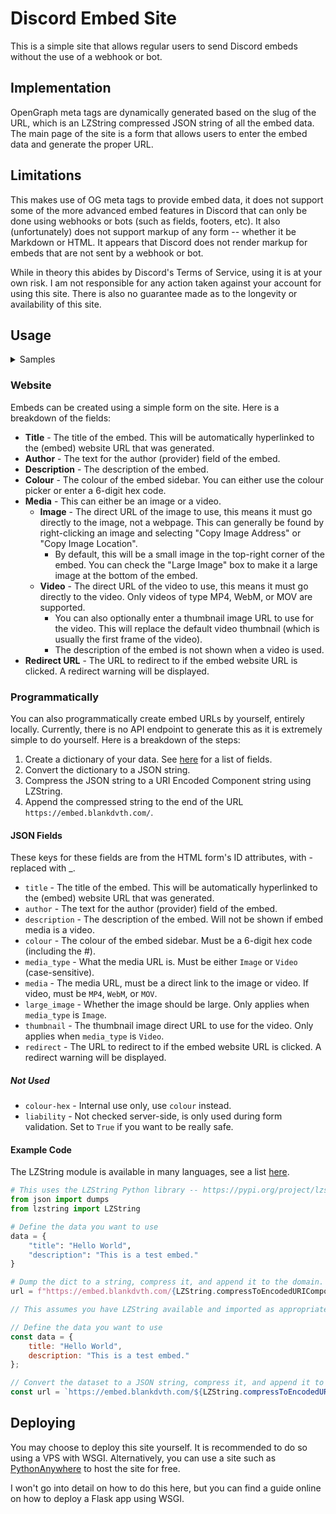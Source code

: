 # Discord Embed Site
This is a simple site that allows regular users to send Discord embeds without the use of a webhook or bot.

## Implementation
OpenGraph meta tags are dynamically generated based on the slug of the URL, which is an LZString compressed JSON
string of all the embed data. The main page of the site is a form that allows users to enter the embed data and
generate the proper URL.

## Limitations
This makes use of OG meta tags to provide embed data, it does not support some of the more advanced embed features
in Discord that can only be done using webhooks or bots (such as fields, footers, etc). It also (unfortunately) does
not support markup of any form -- whether it be Markdown or HTML. It appears that Discord does not render markup
for embeds that are not sent by a webhook or bot.

While in theory this abides by Discord's Terms of Service, using it is at your own risk. I am not responsible for
any action taken against your account for using this site. There is also no guarantee made as to the longevity or
availability of this site.

## Usage
<details>
<summary>Samples</summary>

![Sample Embed - Small Image](https://s3.blankdvth.com/8fa2a452-cc1f-4ff1-92b5-e1c9d725b70d.png)  
![Sample Embed - Large Image](https://s3.blankdvth.com/fa4123ef-e9c6-44db-8158-dd49900059ce.png)  
![Sample Embed - Video](https://s3.blankdvth.com/bed3827c-70ac-4d03-b46e-bcfe87e3e542.png)  
![Sample Embed - Video Thumbnail](https://s3.blankdvth.com/bff0b037-0050-47c7-bb15-cf12dd4493e5.png)

</details>

### Website
Embeds can be created using a simple form on the site. Here is a breakdown of the fields:

- **Title** - The title of the embed. This will be automatically hyperlinked to the (embed) website URL that was generated.
- **Author** - The text for the author (provider) field of the embed.
- **Description** - The description of the embed.
- **Colour** - The colour of the embed sidebar. You can either use the colour picker or enter a 6-digit hex code.
- **Media** - This can either be an image or a video.
  - **Image** - The direct URL of the image to use, this means it must go directly to the image, not a webpage. This can generally be found by right-clicking an image and selecting "Copy Image Address" or "Copy Image Location".
    - By default, this will be a small image in the top-right corner of the embed. You can check the "Large Image" box to make it a large image at the bottom of the embed.
  - **Video** - The direct URL of the video to use, this means it must go directly to the video. Only videos of type MP4, WebM, or MOV are supported.
    - You can also optionally enter a thumbnail image URL to use for the video. This will replace the default video thumbnail (which is usually the first frame of the video).
    - The description of the embed is not shown when a video is used.
- **Redirect URL** - The URL to redirect to if the embed website URL is clicked. A redirect warning will be displayed.

### Programmatically
You can also programmatically create embed URLs by yourself, entirely locally. Currently, there is no API endpoint
to generate this as it is extremely simple to do yourself. Here is a breakdown of the steps:

1. Create a dictionary of your data. See [here](#json-fields) for a list of fields.
2. Convert the dictionary to a JSON string.
3. Compress the JSON string to a URI Encoded Component string using LZString.
4. Append the compressed string to the end of the URL `https://embed.blankdvth.com/`.

#### JSON Fields
These keys for these fields are from the HTML form's ID attributes, with \- replaced with \_. 

- `title` - The title of the embed. This will be automatically hyperlinked to the (embed) website URL that was generated.
- `author` - The text for the author (provider) field of the embed.
- `description` - The description of the embed. Will not be shown if embed media is a video.
- `colour` - The colour of the embed sidebar. Must be a 6-digit hex code (including the #).
- `media_type` - What the media URL is. Must be either `Image` or `Video` (case-sensitive).
- `media` - The media URL, must be a direct link to the image or video. If video, must be `MP4`, `WebM`, or `MOV`.
- `large_image` - Whether the image should be large. Only applies when `media_type` is `Image`.
- `thumbnail` - The thumbnail image direct URL to use for the video. Only applies when `media_type` is `Video`.
- `redirect` - The URL to redirect to if the embed website URL is clicked. A redirect warning will be displayed.

##### Not Used
- `colour-hex` - Internal use only, use `colour` instead.
- `liability` - Not checked server-side, is only used during form validation. Set to `True` if you want to be really safe.

#### Example Code
The LZString module is available in many languages, see a list [here](https://www.npmjs.com/package/lz-string#other-languages).

```python
# This uses the LZString Python library -- https://pypi.org/project/lzstring/
from json import dumps
from lzstring import LZString

# Define the data you want to use
data = {
    "title": "Hello World",
    "description": "This is a test embed."
}

# Dump the dict to a string, compress it, and append it to the domain.
url = f"https://embed.blankdvth.com/{LZString.compressToEncodedURIComponent(dumps(data))}"
```

```javascript
// This assumes you have LZString available and imported as appropriate -- https://www.npmjs.com/package/lz-string

// Define the data you want to use
const data = {
    title: "Hello World",
    description: "This is a test embed."
};

// Convert the dataset to a JSON string, compress it, and append it to the domain.
const url = `https://embed.blankdvth.com/${LZString.compressToEncodedURIComponent(JSON.stringify(data))}`;
```

## Deploying
You may choose to deploy this site yourself. It is recommended to do so using a VPS with WSGI. Alternatively,
you can use a site such as [PythonAnywhere](https://www.pythonanywhere.com/) to host the site for free.

I won't go into detail on how to do this here, but you can find a guide online on how to deploy a Flask app using WSGI.
